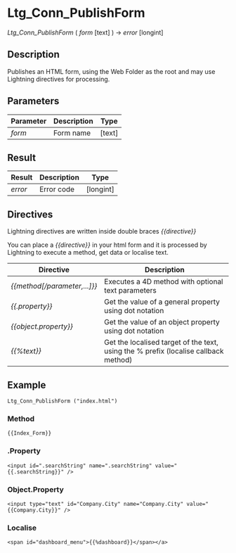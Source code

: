 ﻿ <!--
    Ltg_Conn_PublishForm( form [text] ) -> error [longint]
    
    Ltg_Conn_PublishForm ("companies-list.html")
    
    Publishes an HTML form, using the Web Folder as the root and may use Lightning directives for processing.
 -->
 
# Ltg_Conn_PublishForm

*Ltg_Conn_PublishForm* ( _form_ [text] ) -> _error_ [longint]

## Description

Publishes an HTML form, using the Web Folder as the root and may use Lightning directives for processing.

## Parameters

 Parameter     | Description                       | Type
------------   |-------------                      |-------------
*form*         | Form name                         | [text]

## Result

 Result        | Description                       | Type
------------   |-------------                      |-------------
*error*        | Error code                        | [longint]

## Directives

Lightning directives are written inside double braces _{{directive}}_

You can place a _{{directive}}_ in your html form and it is processed by Lightning to execute a method, get data or localise text.

 Directive                          | Description      
------------                        |-------------
*{{method[/parameter,...]}}*        | Executes a 4D method with optional text parameters  
*{{.property}}*                     | Get the value of a general property using dot notation
*{{object.property}}*               | Get the value of an object property using dot notation
*{{%text}}*                         | Get the localised target of the text, using the % prefix (localise callback method)

## Example

```4d
Ltg_Conn_PublishForm ("index.html")
```

### Method

```4d
{{Index_Form}}
```

### .Property

```4d
<input id=".searchString" name=".searchString" value="{{.searchString}}" />      
```

### Object.Property

```4d
<input type="text" id="Company.City" name="Company.City" value="{{Company.City}}" />    
```

### Localise

```4d
<span id="dashboard_menu">{{%dashboard}}</span></a>
```

